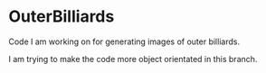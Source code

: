 # OuterBilliards
Code I am working on for generating images of outer billiards.

I am trying to make the code more object orientated in this branch.